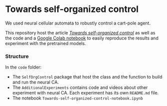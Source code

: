 # Towards self-organized control
We used neural cellular automata to robustly control a 
cart-pole agent.

This repository host the article [*Towards self-organized control*](https://avariengien.github.io/self-organized-control/)
as well as the code and a [Google Colab notebook](https://colab.research.google.com/github/aVariengien/self-organized-control/blob/main/code/Towards-self-organized-control-notebook.ipynb) 
to easily  reproduce the results and experiment
with the pretrained models.

### Structure

In the `code` folder:
 * The `SelfOrgControl` package that host the class and the function to build and run the neural CA.
 * The `AdditionalExperiments` contains code and videos about other experiment with neural CA. Each experiment has its own `README.md` file.
 * The notebook `Towards-self-organized-control-notebook.ipynb`